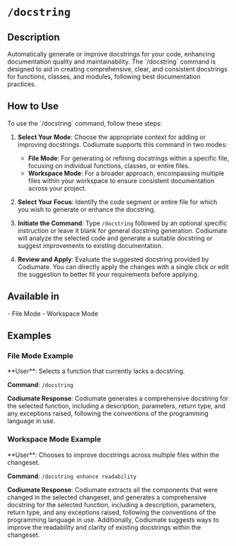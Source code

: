 # `/docstring`

<h2>Description</h2>
Automatically generate or improve docstrings for your code, enhancing documentation quality and maintainability. The `/docstring` command is designed to aid in creating comprehensive, clear, and consistent docstrings for functions, classes, and modules, following best documentation practices.

<h2>How to Use</h2>
To use the `/docstring` command, follow these steps:

1. **Select Your Mode**: Choose the appropriate context for adding or improving docstrings. Codiumate supports this command in two modes:
    - **File Mode**: For generating or refining docstrings within a specific file, focusing on individual functions, classes, or entire files.
    - **Workspace Mode**: For a broader approach, encompassing multiple files within your workspace to ensure consistent documentation across your project.

2. **Select Your Focus**: Identify the code segment or entire file for which you wish to generate or enhance the docstring. 

3. **Initiate the Command**: Type `/docstring` followed by an optional specific instruction or leave it blank for general docstring generation. Codiumate will analyze the selected code and generate a suitable docstring or suggest improvements to existing documentation.

4. **Review and Apply**: Evaluate the suggested docstring provided by Codiumate. You can directly apply the changes with a single click or edit the suggestion to better fit your requirements before applying.

<h2>Available in</h2>
- File Mode
- Workspace Mode

<h2>Examples</h2>

<h3>File Mode Example</h3>
**User**: Selects a function that currently lacks a docstring.

**Command**: `/docstring`

**Codiumate Response**: Codiumate generates a comprehensive docstring for the selected function, including a description, parameters, return type, and any exceptions raised, following the conventions of the programming language in use.

<h3>Workspace Mode Example</h3>
**User**: Chooses to improve docstrings across multiple files within the changeset.

**Command**: `/docstring enhance readability`

**Codiumate Response**: Codiumate extracts all the components that were changed in the selected changeset, and generates a comprehensive docstring for the selected function, including a description, parameters, return type, and any exceptions raised, following the conventions of the programming language in use. Additionally, Codiumate suggests ways to improve the readability and clarity of existing docstrings within the changeset.